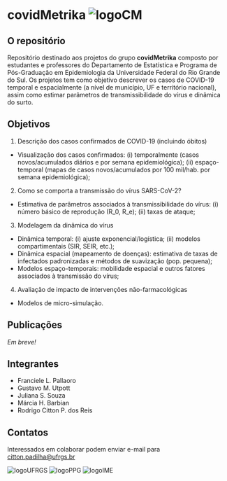 
# covidMetrika ![logoCM](../flp/images/logoCM.png)

## O repositório

Repositório destinado aos projetos do grupo __covidMetrika__ composto por estudantes e professores do Departamento de Estatística e Programa de Pós-Graduação em Epidemiologia da Universidade Federal do Rio Grande do Sul. Os projetos tem como objetivo descrever os casos de COVID-19 temporal e espacialmente (a nível de município, UF e território nacional), assim como estimar parâmetros de transmissibilidade do vírus e dinâmica do surto.

## Objetivos

1. Descrição dos casos confirmados de COVID-19 (incluindo óbitos)
- Visualização dos casos confirmados: (i) temporalmente (casos novos/acumulados diários e por semana epidemiológica); (ii) espaço-temporal (mapas de casos novos/acumulados por 100 mil/hab. por semana epidemiológica);
2. Como se comporta a transmissão do vírus SARS-CoV-2?
  - Estimativa de parâmetros associados à transmissibilidade do vírus: (i) número básico de reprodução (R_0, R_e); (ii) taxas de ataque;
3. Modelagem da dinâmica do vírus
- Dinâmica temporal: (i) ajuste exponencial/logística; (ii) modelos compartimentais (SIR, SEIR, etc.);
- Dinâmica espacial (mapeamento de doenças): estimativa de taxas de infectados padronizadas e métodos de suavização (pop. pequena);
- Modelos espaço-temporais: mobilidade espacial e outros fatores associados à transmissão do vírus;
4. Avaliação de impacto de intervenções não-farmacológicas
- Modelos de micro-simulação.

## Publicações

_Em breve!_

## Integrantes

- Franciele L. Pallaoro
- Gustavo M. Utpott
- Juliana S. Souza 
- Márcia H. Barbian
- Rodrigo Citton P. dos Reis

## Contatos

Interessados em colaborar podem enviar e-mail para citton.padilha@ufrgs.br

![logoUFRGS](../flp/images/Ufrgs.png)
![logoPPG](../flp/images/ppgepi.png)
![logoIME](../flp/images/ime.png)
